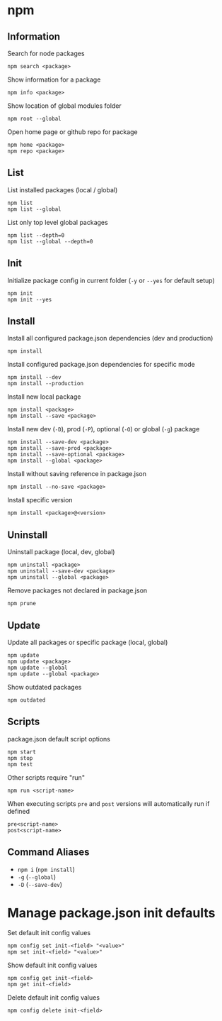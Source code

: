 # npm

## Information

Search for node packages

    npm search <package>

Show information for a package

    npm info <package>

Show location of global modules folder

    npm root --global

Open home page or github repo for package

    npm home <package>
    npm repo <package>

## List

List installed packages (local / global)

    npm list
    npm list --global

List only top level global packages

    npm list --depth=0
    npm list --global --depth=0

## Init

Initialize package config in current folder (`-y` or `--yes` for default setup)

    npm init
    npm init --yes

## Install

Install all configured package.json dependencies (dev and production)

    npm install

Install configured package.json dependencies for specific mode

    npm install --dev
    npm install --production

Install new local package

    npm install <package>
    npm install --save <package>

Install new dev (`-D`), prod (`-P`), optional (`-O`) or global (`-g`) package

    npm install --save-dev <package>
    npm install --save-prod <package>
    npm install --save-optional <package>
    npm install --global <package>

Install without saving reference in package.json

    npm install --no-save <package>

Install specific version

    npm install <package>@<version>

## Uninstall

Uninstall package (local, dev, global)

    npm uninstall <package>
    npm uninstall --save-dev <package>
    npm uninstall --global <package>

Remove packages not declared in package.json

    npm prune

## Update

Update all packages or specific package (local, global)

    npm update
    npm update <package>
    npm update --global
    npm update --global <package>

Show outdated packages

    npm outdated

## Scripts

package.json default script options

    npm start
    npm stop
    npm test

Other scripts require "run"

    npm run <script-name>

When executing scripts `pre` and `post` versions will automatically run if defined

    pre<script-name>
    post<script-name>

## Command Aliases

- `npm i` (`npm install`)
- `-g` (`--global`)
- `-D` (`--save-dev`)

# Manage package.json init defaults

Set default init config values

    npm config set init-<field> "<value>"
    npm set init-<field> "<value>"

Show default init config values

    npm config get init-<field>
    npm get init-<field>

Delete default init config values

    npm config delete init-<field>
